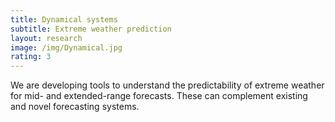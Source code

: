 ```yaml
---
title: Dynamical systems
subtitle: Extreme weather prediction
layout: research
image: /img/Dynamical.jpg
rating: 3
---
```


We are developing tools to understand the predictability of extreme weather
for mid- and extended-range forecasts. These can complement existing and
novel forecasting systems.
